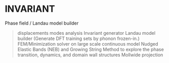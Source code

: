 # INVARIANT
Phase field / Landau model builder
> displacements modes analysis
> Invariant generator
> Landau model builder (Generate DFT training sets by phonon frozen-in.)
> FEM/Minimization solver on large scale continuous model
> Nudged Elastic Bands (NEB) and Growing String Method to explore the phase transition, dynamics, and domain wall structures
> Mollwide projection
